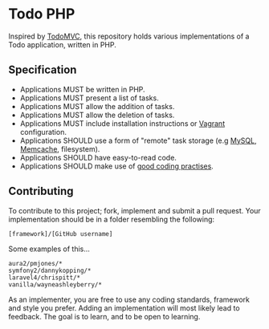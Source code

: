 Todo PHP
========

Inspired by [TodoMVC](http://todomvc.com/), this repository holds various implementations of a Todo application, written in PHP.

Specification
-------------

- Applications MUST be written in PHP.
- Applications MUST present a list of tasks.
- Applications MUST allow the addition of tasks.
- Applications MUST allow the deletion of tasks.
- Applications MUST include installation instructions or [Vagrant](http://www.vagrantup.com/) configuration.
- Applications SHOULD use a form of "remote" task storage (e.g [MySQL](http://www.mysql.com/), [Memcache](http://memcached.org/), filesystem).
- Applications SHOULD have easy-to-read code.
- Applications SHOULD make use of [good coding practises](http://phptherightway.com).

Contributing
------------

To contribute to this project; fork, implement and submit a pull request. Your implementation should be in a folder resembling the following:

```
[framework]/[GitHub username]
```

Some examples of this...

```
aura2/pmjones/*
symfony2/dannykopping/*
laravel4/chrispitt/*
vanilla/wayneashleyberry/*
```

As an implementer, you are free to use any coding standards, framework and style you prefer. Adding an implementation will most likely lead to feedback. The goal is to learn, and to be open to learning.